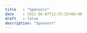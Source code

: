 ```yaml
---
title   : "Sponsors"
date    : 2021-06-07T12:37:52+06:00
draft   : false
description: "Sponsors"
---
```

